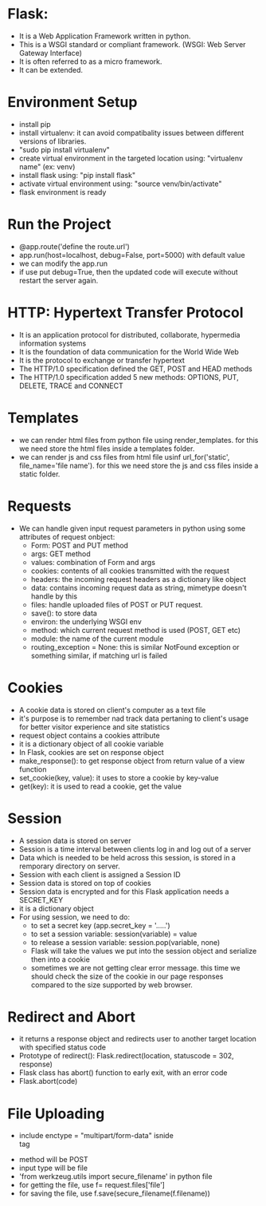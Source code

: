 # Flask:
- It is a Web Application Framework written in python.
- This is a WSGI standard or compliant framework. (WSGI: Web Server Gateway Interface)
- It is often referred to as a micro framework.
- It can be extended.


# Environment Setup
- install pip
- install virtualenv: it can avoid compatibality issues between different versions of libraries.
- "sudo pip install virtualenv"
- create virtual environment in the targeted location using: "virtualenv name" (ex: venv)
- install flask using: "pip install flask"
- activate virtual environment using: "source venv/bin/activate"
- flask environment is ready

# Run the Project
- @app.route('define the route.url')
- app.run(host=localhost, debug=False, port=5000) with default value
- we can modify the app.run
- if use put debug=True, then the updated code will execute without restart the server again.

# HTTP: Hypertext Transfer Protocol
- It is an application protocol for distributed, collaborate, hypermedia information systems
- It is the foundation of data communication for the World Wide Web
- It is the protocol to exchange or transfer hypertext
- The HTTP/1.0 specification defined the GET, POST and HEAD methods
- The HTTP/1.0 specification added 5 new methods: OPTIONS, PUT, DELETE, TRACE and CONNECT

# Templates
- we can render html files from python file using render_templates. for this we need store the html files inside a templates folder.
- we can render js and css files from html file usinf url_for('static', file_name='file name'). for this we need store the js and css files inside a static folder.

# Requests
- We can handle given input request parameters in python using some attributes of request onbject:
    - Form: POST and PUT method
    - args: GET method
    - values: combination of Form and args
    - cookies: contents of all cookies transmitted with the request
    - headers: the incoming request headers as a dictionary like object
    - data: contains incoming request data as string, mimetype doesn't handle by this
    - files: handle uploaded files of POST or PUT request.
    - save(): to store data
    - environ: the underlying WSGI env
    - method: which current request method is used (POST, GET etc)
    - module: the name of the current module
    - routing_exception = None: this is similar NotFound exception or something similar, if matching url is failed

# Cookies
- A cookie data is stored on client's computer as a text file
- it's purpose is to remember nad track data pertaning to client's usage for better visitor experience and site statistics
- request object contains a cookies attribute
- it is a dictionary object of all cookie variable
- In Flask, cookies are set on response object
- make_response(): to get response object from return value of a view function
- set_cookie(key, value): it uses to store a cookie by key-value
- get(key): it is used to read a cookie, get the value

# Session
- A session data is stored on server
- Session is a time interval between clients log in and log out of a server
- Data which is needed to be held across this session, is stored in a remporary directory on server.
- Session with each client is assigned a Session ID
- Session data is stored on top of cookies
- Session data is encrypted and for  this Flask application needs a SECRET_KEY
- it is a dictionary object
- For using session, we need to do:
    - to set a secret key (app.secret_key = '.....')
    - to set a session variable: session(variable) = value
    - to release a session variable: session.pop(variable, none)
    - Flask will take the values we put into the session object and serialize then into a cookie
    - sometimes we are not getting clear error message. this time we should check the size of the cookie in our page responses compared to the size supported by web browser.

# Redirect and Abort
- it returns a response object and redirects user to another target location with specified status code
- Prototype of redirect(): Flask.redirect(location, statuscode = 302, response)
- Flask class has abort() function to early exit, with an error code
- Flask.abort(code)

# File Uploading
- include enctype = "multipart/form-data" isnide <form> tag
- method will be POST
- input type will be file
- 'from werkzeug.utils import secure_filename' in python file
- for getting the file, use f= request.files['file']
- for saving the file, use f.save(secure_filename(f.filename))
